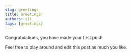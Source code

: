 ```yaml
---
slug: greetings
title: Greetings!
authors: sli
tags: [greetings]
---
```


Congratulations, you have made your first post!

Feel free to play around and edit this post as much you like.